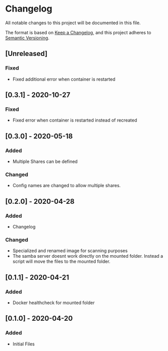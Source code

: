 # Changelog
All notable changes to this project will be documented in this file.

The format is based on [Keep a Changelog](https://keepachangelog.com/en/1.0.0/),
and this project adheres to [Semantic Versioning](https://semver.org/spec/v2.0.0.html).

## [Unreleased]
### Fixed
- Fixed additional error when container is restarted

## [0.3.1] - 2020-10-27
### Fixed
- Fixed error when container is restarted instead of recreated

## [0.3.0] - 2020-05-18
### Added
- Multiple Shares can be defined

### Changed
- Config names are changed to allow multiple shares.

## [0.2.0] - 2020-04-28
### Added
- Changelog
### Changed
- Specialized and renamed image for scanning purposes
- The samba server doesnt work directly on the mounted folder. Instead a script will move the files to the mounted folder.

## [0.1.1] - 2020-04-21
### Added
- Docker healthcheck for mounted folder

## [0.1.0] - 2020-04-20
### Added
- Initial Files
